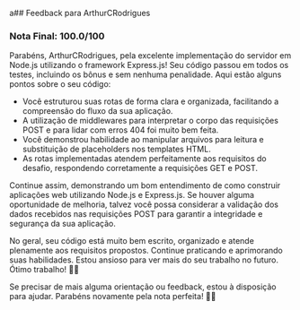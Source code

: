 a## Feedback para ArthurCRodrigues

### Nota Final: 100.0/100

Parabéns, ArthurCRodrigues, pela excelente implementação do servidor em Node.js utilizando o framework Express.js! Seu código passou em todos os testes, incluindo os bônus e sem nenhuma penalidade. Aqui estão alguns pontos sobre o seu código:

- Você estruturou suas rotas de forma clara e organizada, facilitando a compreensão do fluxo da sua aplicação.
- A utilização de middlewares para interpretar o corpo das requisições POST e para lidar com erros 404 foi muito bem feita.
- Você demonstrou habilidade ao manipular arquivos para leitura e substituição de placeholders nos templates HTML.
- As rotas implementadas atendem perfeitamente aos requisitos do desafio, respondendo corretamente a requisições GET e POST.

Continue assim, demonstrando um bom entendimento de como construir aplicações web utilizando Node.js e Express.js. Se houver alguma oportunidade de melhoria, talvez você possa considerar a validação dos dados recebidos nas requisições POST para garantir a integridade e segurança da sua aplicação.

No geral, seu código está muito bem escrito, organizado e atende plenamente aos requisitos propostos. Continue praticando e aprimorando suas habilidades. Estou ansioso para ver mais do seu trabalho no futuro. Ótimo trabalho! 🚀👏

Se precisar de mais alguma orientação ou feedback, estou à disposição para ajudar. Parabéns novamente pela nota perfeita! 🎉🌟
